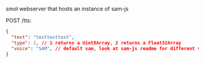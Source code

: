smol webserver that hosts an instance of sam-js

POST /tts:
```json
{
  "text": "texttexttext",
  "type": 1, // 1 returns a Uint8Array, 2 returns a Float32Array
  "voice": "SAM", // default sam, look at sam-js readme for different voice names.
}
```